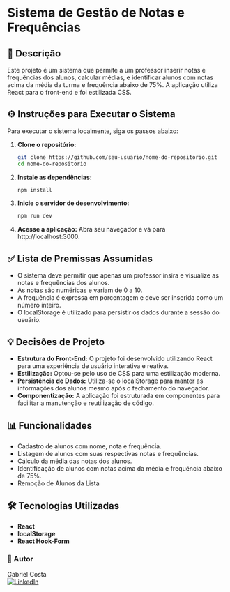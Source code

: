 # Sistema de Gestão de Notas e Frequências

## 📖 Descrição
Este projeto é um sistema que permite a um professor inserir notas e frequências dos alunos, calcular médias, e identificar alunos com notas acima da média da turma e frequência abaixo de 75%. A aplicação utiliza React para o front-end e foi estilizada CSS.

## ⚙️ Instruções para Executar o Sistema

Para executar o sistema localmente, siga os passos abaixo:

1. **Clone o repositório:**
   ```bash
   git clone https://github.com/seu-usuario/nome-do-repositorio.git
   cd nome-do-repositorio
    ```

2. **Instale as dependências:**
   ```bash
   npm install
    ```

3. **Inicie o servidor de desenvolvimento:**
   ```bash
   npm run dev
    ```

4. **Acesse a aplicação:**
  Abra seu navegador e vá para http://localhost:3000.

## ✅ Lista de Premissas Assumidas
- O sistema deve permitir que apenas um professor insira e visualize as notas e frequências dos alunos.
- As notas são numéricas e variam de 0 a 10.
- A frequência é expressa em porcentagem e deve ser inserida como um número inteiro.
- O localStorage é utilizado para persistir os dados durante a sessão do usuário.

## 💡 Decisões de Projeto
- **Estrutura do Front-End:** O projeto foi desenvolvido utilizando React para uma experiência de usuário interativa e reativa.
- **Estilização:** Optou-se pelo uso de CSS para uma estilização moderna.
- **Persistência de Dados:** Utiliza-se o localStorage para manter as informações dos alunos mesmo após o fechamento do navegador.
- **Componentização:** A aplicação foi estruturada em componentes para facilitar a manutenção e reutilização de código.

## 📊 Funcionalidades
- Cadastro de alunos com nome, nota e frequência.
- Listagem de alunos com suas respectivas notas e frequências.
- Cálculo da média das notas dos alunos.
- Identificação de alunos com notas acima da média e frequência abaixo de 75%.
- Remoção de Alunos da Lista

## 🛠️ Tecnologias Utilizadas
- **React**
- **localStorage**
- **React Hook-Form**

### 👤 Autor

Gabriel Costa  
[![LinkedIn](https://img.shields.io/badge/LinkedIn-Profile-blue)](https://www.linkedin.com/in/gabriel-costa-931081211/)
